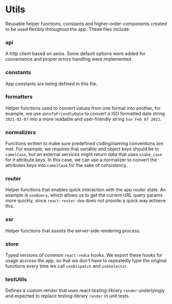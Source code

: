 # Utils

Reusable helper functions, constants and higher-order-components created to be used flexibly throughout the app. These files include:

### api

A http client based on axios. Some default options were added for convenience and proper errors handling were implemented.

### constants

App constants are being defined in this file.

### formatters

Helper functions used to convert values from one format into another, for example, we use `dateToFriendlyDate` to convert a ISO formatted date string `2021-02-07` into a more readable and user-friendly string `Sun Feb 07 2021`.

### normalizers

Functions written to make sure predefined coding/naming conventions are met. For example, we requires that variable and object keys should be in `camelCase`, but an external services might return data that uses `snake_case` for it attribute keys. In this case, we can use a normalizer to convert the attributes keys into `camelCase` for the sake of consistency.

### router

Helper functions that enables quick interaction with the app router state. An example is `useQuery`, which allows us to get the current URL query params more quickly, since `react-router-dom` does not provide a quick way achieve this.

### ssr

Helper functions that assists the server-side rendering process.

### store

Typed versions of common `react-redux` hooks. We export these hooks for usage accross the app, so that we don't have to repeatedly type the original functions every time we call `useDispatch` and `useSelector`.

### testUtils

Defines a custom render that uses react-testing-library `render` underlyingly and expected to replace testing-library `render` in unit tests.
